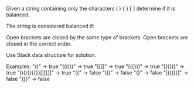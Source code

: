 Given a string containing only the characters ( ) { } [ ] determine if it is balanced.

The string is considered balanced if:

Open brackets are closed by the same type of brackets.
Open brackets are closed in the correct order.

Use Stack data structure for solution.

Examples:
   "()" -> true
   "((()))" -> true
   "[[]]" -> true
   "[({})]" -> true
   "[]{}()" -> true
   "()(){}{{}}[][[]]" -> true
   "({" -> false
   "(()" -> false
   "(}" -> false
   "[({(})]" -> false
   "{[}" -> false
   


   
